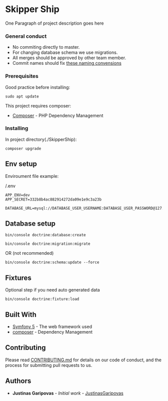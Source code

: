 # Skipper Ship

One Paragraph of project description goes here

### General conduct

* No commiting directly to master.
* For changing database schema we use migrations.
* All merges should be approved by other team member.
* Commit names should fix [these naming convensions](https://www.conventionalcommits.org/en/v1.0.0-beta.2/)
### Prerequisites

Good practice before installing:
```
sudo apt update
```

This project requires composer:
* [Composer](https://getcomposer.org/download/) - PHP Dependency Management


### Installing

In project directory(./SkipperShip):

```
composer upgrade
```
## Env setup

Enviroument file example:

/.env
```
APP_ENV=dev
APP_SECRET=332b8b4ac882914272da09e1e9c3a23b

DATABASE_URL=mysql://DATABASE_USER_USERNAME:DATABASE_USER_PASSWORD@127.0.0.1:3306/skipper_ship
```

## Database setup
```
bin/console doctrine:database:create
```
```
bin/console doctrine:migration:migrate
```
OR (not recommended)
```
bin/console doctrine:schema:update --force
```

## Fixtures

Optional step if you need auto generated data
```
bin/console doctrine:fixture:load
```



## Built With

* [Symfony 5](https://symfony.com/) - The web framework used
* [composer](https://getcomposer.org/download/) - Dependency Management

## Contributing

Please read [CONTRIBUTING.md](https://gist.github.com/PurpleBooth/b24679402957c63ec426) for details on our code of conduct, and the process for submitting pull requests to us.

## Authors

* **Justinas Garipovas** - *Initial work* - [JustinasGaripovas](https://github.com/JustinasGaripovas)

